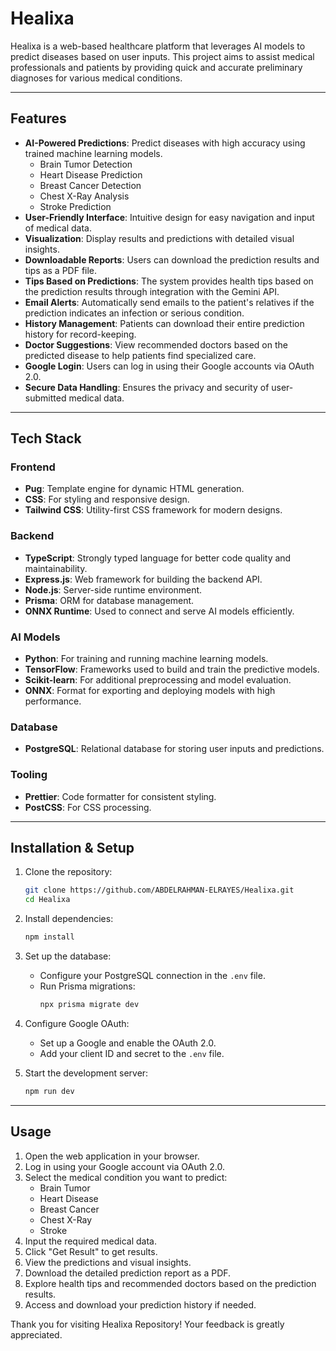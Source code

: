 # Healixa

Healixa is a web-based healthcare platform that leverages AI models to predict diseases based on user inputs. This project aims to assist medical professionals and patients by providing quick and accurate preliminary diagnoses for various medical conditions.

---

## Features

- **AI-Powered Predictions**: Predict diseases with high accuracy using trained machine learning models.
  - Brain Tumor Detection
  - Heart Disease Prediction
  - Breast Cancer Detection
  - Chest X-Ray Analysis
  - Stroke Prediction
- **User-Friendly Interface**: Intuitive design for easy navigation and input of medical data.
- **Visualization**: Display results and predictions with detailed visual insights.
- **Downloadable Reports**: Users can download the prediction results and tips as a PDF file.
- **Tips Based on Predictions**: The system provides health tips based on the prediction results through integration with the Gemini API.
- **Email Alerts**: Automatically send emails to the patient's relatives if the prediction indicates an infection or serious condition.
- **History Management**: Patients can download their entire prediction history for record-keeping.
- **Doctor Suggestions**: View recommended doctors based on the predicted disease to help patients find specialized care.
- **Google Login**: Users can log in using their Google accounts via OAuth 2.0.
- **Secure Data Handling**: Ensures the privacy and security of user-submitted medical data.

---

## Tech Stack

### Frontend

- **Pug**: Template engine for dynamic HTML generation.
- **CSS**: For styling and responsive design.
- **Tailwind CSS**: Utility-first CSS framework for modern designs.

### Backend

- **TypeScript**: Strongly typed language for better code quality and maintainability.
- **Express.js**: Web framework for building the backend API.
- **Node.js**: Server-side runtime environment.
- **Prisma**: ORM for database management.
- **ONNX Runtime**: Used to connect and serve AI models efficiently.

### AI Models

- **Python**: For training and running machine learning models.
- **TensorFlow**: Frameworks used to build and train the predictive models.
- **Scikit-learn**: For additional preprocessing and model evaluation.
- **ONNX**: Format for exporting and deploying models with high performance.

### Database

- **PostgreSQL**: Relational database for storing user inputs and predictions.

### Tooling

- **Prettier**: Code formatter for consistent styling.
- **PostCSS**: For CSS processing.

---

## Installation & Setup

1. Clone the repository:

   ```bash
   git clone https://github.com/ABDELRAHMAN-ELRAYES/Healixa.git
   cd Healixa
   ```

2. Install dependencies:

   ```bash
   npm install
   ```

3. Set up the database:

   - Configure your PostgreSQL connection in the `.env` file.
   - Run Prisma migrations:
     ```bash
     npx prisma migrate dev
     ```

4. Configure Google OAuth:

   - Set up a Google and enable the OAuth 2.0.
   - Add your client ID and secret to the `.env` file.

5. Start the development server:
   ```bash
   npm run dev
   ```

---

## Usage

1. Open the web application in your browser.
2. Log in using your Google account via OAuth 2.0.
3. Select the medical condition you want to predict:
   - Brain Tumor
   - Heart Disease
   - Breast Cancer
   - Chest X-Ray
   - Stroke
4. Input the required medical data.
5. Click "Get Result" to get results.
6. View the predictions and visual insights.
7. Download the detailed prediction report as a PDF.
8. Explore health tips and recommended doctors based on the prediction results.
9. Access and download your prediction history if needed.

Thank you for visiting Healixa Repository! Your feedback is greatly appreciated.
